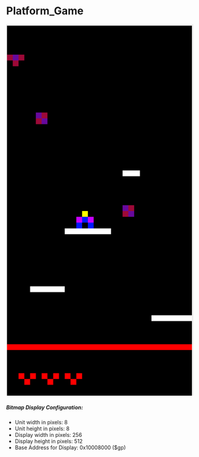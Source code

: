 # Platform_Game


![](gameimage.png)

##### Bitmap Display Configuration:

- Unit width in pixels: 8
- Unit height in pixels: 8
- Display width in pixels: 256
- Display height in pixels: 512
- Base Address for Display: 0x10008000 ($gp)
